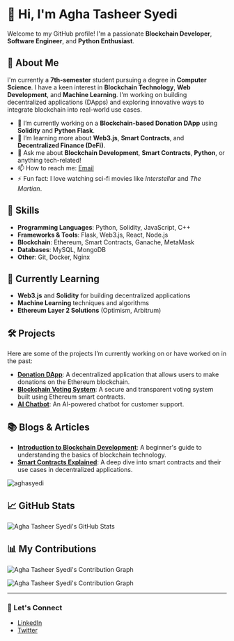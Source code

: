 # 👋 Hi, I'm Agha Tasheer Syedi

Welcome to my GitHub profile! I'm a passionate **Blockchain Developer**, **Software Engineer**, and **Python Enthusiast**.

## 🚀 About Me

I'm currently a **7th-semester** student pursuing a degree in **Computer Science**. I have a keen interest in **Blockchain Technology**, **Web Development**, and **Machine Learning**. I'm working on building decentralized applications (DApps) and exploring innovative ways to integrate blockchain into real-world use cases.

- 🔭 I’m currently working on a **Blockchain-based Donation DApp** using **Solidity** and **Python Flask**.
- 🌱 I’m learning more about **Web3.js**, **Smart Contracts**, and **Decentralized Finance (DeFi)**.
- 💬 Ask me about **Blockchain Development**, **Smart Contracts**, **Python**, or anything tech-related!
- 📫 How to reach me: [Email](mailto:aghasyedi@gmail.com)
- ⚡ Fun fact: I love watching sci-fi movies like *Interstellar* and *The Martian*.

## 🔧 Skills

- **Programming Languages**: Python, Solidity, JavaScript, C++
- **Frameworks & Tools**: Flask, Web3.js, React, Node.js
- **Blockchain**: Ethereum, Smart Contracts, Ganache, MetaMask
- **Databases**: MySQL, MongoDB
- **Other**: Git, Docker, Nginx

## 🌱 Currently Learning

- **Web3.js** and **Solidity** for building decentralized applications
- **Machine Learning** techniques and algorithms
- **Ethereum Layer 2 Solutions** (Optimism, Arbitrum)

## 🛠️ Projects

Here are some of the projects I’m currently working on or have worked on in the past:

- **[Donation DApp](https://github.com/yourusername/donation-dapp)**: A decentralized application that allows users to make donations on the Ethereum blockchain.
- **[Blockchain Voting System](https://github.com/yourusername/blockchain-voting-system)**: A secure and transparent voting system built using Ethereum smart contracts.
- **[AI Chatbot](https://github.com/yourusername/ai-chatbot)**: An AI-powered chatbot for customer support.

## 📚 Blogs & Articles

- **[Introduction to Blockchain Development](https://medium.com/@yourusername/blockchain-development)**: A beginner's guide to understanding the basics of blockchain technology.
- **[Smart Contracts Explained](https://medium.com/@yourusername/smart-contracts)**: A deep dive into smart contracts and their use cases in decentralized applications.

<p align="left"> <img src="https://komarev.com/ghpvc/?username=aghasyedi&label=Profile%20views&color=0e75b6&style=flat" alt="aghasyedi" />

## 📈 GitHub Stats

![Agha Tasheer Syedi's GitHub Stats](https://github-readme-stats.vercel.app/api?username=aghasyedi&show_icons=true&hide_title=true&hide=prs&count_private=true&theme=radical)

## 📊 My Contributions

![Agha Tasheer Syedi's Contribution Graph](https://github-readme-stats.vercel.app/api/top-langs?username=aghasyedi&show_icons=true&locale=en&layout=compact)

![Agha Tasheer Syedi's Contribution Graph](https://github-readme-stats.vercel.app/api?username=aghasyedi&show_icons=true&locale=en)



---


### 📝 Let's Connect

- [LinkedIn](https://www.linkedin.com/in/aghasyedi/)
- [Twitter](https://twitter.com/AghaSyedi)

